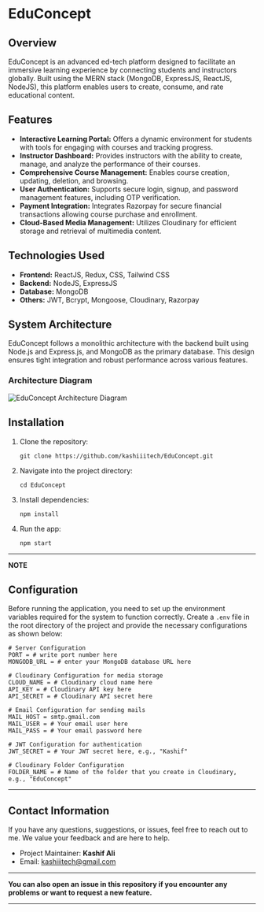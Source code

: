 # EduConcept

## Overview
EduConcept is an advanced ed-tech platform designed to facilitate an immersive learning experience by connecting students and instructors globally. Built using the MERN stack (MongoDB, ExpressJS, ReactJS, NodeJS), this platform enables users to create, consume, and rate educational content.

## Features
- **Interactive Learning Portal:** Offers a dynamic environment for students with tools for engaging with courses and tracking progress.
- **Instructor Dashboard:** Provides instructors with the ability to create, manage, and analyze the performance of their courses.
- **Comprehensive Course Management:** Enables course creation, updating, deletion, and browsing.
- **User Authentication:** Supports secure login, signup, and password management features, including OTP verification.
- **Payment Integration:** Integrates Razorpay for secure financial transactions allowing course purchase and enrollment.
- **Cloud-Based Media Management:** Utilizes Cloudinary for efficient storage and retrieval of multimedia content.

## Technologies Used
- **Frontend:** ReactJS, Redux, CSS, Tailwind CSS
- **Backend:** NodeJS, ExpressJS
- **Database:** MongoDB
- **Others:** JWT, Bcrypt, Mongoose, Cloudinary, Razorpay

## System Architecture
EduConcept follows a monolithic architecture with the backend built using Node.js and Express.js, and MongoDB as the primary database. This design ensures tight integration and robust performance across various features.

### Architecture Diagram
![EduConcept Architecture Diagram](https://res.cloudinary.com/dpnvacdqr/image/upload/v1713969928/eduConcept-backendImages/971c3568-cb15-4b89-a0b1-77595e4ad092.png)


## Installation

1. Clone the repository:

    ```
    git clone https://github.com/kashiiitech/EduConcept.git
    ```

2. Navigate into the project directory:

    ```
    cd EduConcept
    ```

3. Install dependencies:

    ```
    npm install
    ```

4. Run the app:

    ```
    npm start
    ```

---
**NOTE**

## Configuration

Before running the application, you need to set up the environment variables required for the system to function correctly. Create a `.env` file in the root directory of the project and provide the necessary configurations as shown below:

```plaintext
# Server Configuration
PORT = # write port number here
MONGODB_URL = # enter your MongoDB database URL here

# Cloudinary Configuration for media storage
CLOUD_NAME = # Cloudinary cloud name here
API_KEY = # Cloudinary API key here
API_SECRET = # Cloudinary API secret here

# Email Configuration for sending mails
MAIL_HOST = smtp.gmail.com
MAIL_USER = # Your email user here
MAIL_PASS = # Your email password here

# JWT Configuration for authentication
JWT_SECRET = # Your JWT secret here, e.g., "Kashif"

# Cloudinary Folder Configuration
FOLDER_NAME = # Name of the folder that you create in Cloudinary, e.g., "EduConcept"
```

---

## Contact Information

If you have any questions, suggestions, or issues, feel free to reach out to me. We value your feedback and are here to help.

- Project Maintainer: **Kashif Ali**
- Email: kashiiitech@gmail.com
---

**You can also open an issue in this repository if you encounter any problems or want to request a new feature.**

---
